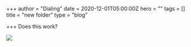 +++
author = "Dialing"
date = 2020-12-01T05:00:00Z
hero = ""
tags = []
title = "new folder"
type = "blog"

+++
Does this work?

![](/images/android-chrome-512x512.png)